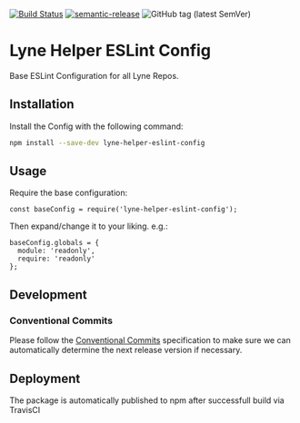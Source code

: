 [![Build Status](https://travis-ci.org/lyne-design-system/lyne-helper-eslint-config.svg?branch=master)](https://travis-ci.org/lyne-design-system/lyne-helper-eslint-config) [![semantic-release](https://img.shields.io/badge/%20%20%F0%9F%93%A6%F0%9F%9A%80-semantic--release-e10079.svg)](https://github.com/semantic-release/semantic-release) ![GitHub tag (latest SemVer)](https://img.shields.io/github/v/tag/lyne-design-system/lyne-helper-eslint-config?label=release)

# Lyne Helper ESLint Config

Base ESLint Configuration for all Lyne Repos.

## Installation

Install the Config with the following command:
```bash
npm install --save-dev lyne-helper-eslint-config
```

## Usage

Require the base configuration:
```
const baseConfig = require('lyne-helper-eslint-config');
```

Then expand/change it to your liking. e.g.:

```
baseConfig.globals = {
  module: 'readonly',
  require: 'readonly'
};
```

## Development

### Conventional Commits

Please follow the [Conventional Commits](https://www.conventionalcommits.org/en/v1.0.0/) specification to make sure we can automatically determine the next release version if necessary.

## Deployment

The package is automatically published to npm after successfull build via TravisCI
